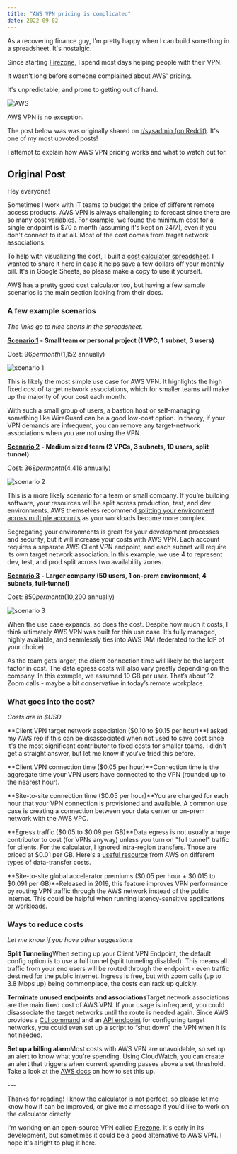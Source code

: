 ```yaml
---
title: "AWS VPN pricing is complicated"
date: 2022-09-02
---
```


As a recovering finance guy, I'm pretty happy when I can build something in a spreadsheet. It's nostalgic.

Since starting [Firezone](https://firezone.dev), I spend most days helping people with their VPN.

It wasn't long before someone complained about AWS' pricing.

It's unpredictable, and prone to getting out of hand.

![AWS](https://user-images.githubusercontent.com/52545545/205481407-a24b9e1f-e9f0-40bc-90e8-af6196a04537.png "Typical AWS horror story")

AWS VPN is no exception.

The post below was was originally shared on [r/sysadmin (on Reddit)](https://www.reddit.com/r/sysadmin/comments/x4312g/aws_vpns_pricing_is_hard_to_understand_so_i_built/). It's one of my most upvoted posts!

I attempt to explain how AWS VPN pricing works and what to watch out for.

## Original Post

Hey everyone!

Sometimes I work with IT teams to budget the price of different remote access products. AWS VPN is always challenging to forecast since there are so many cost variables. For example, we found the minimum cost for a single endpoint is $70 a month (assuming it's kept on 24/7), even if you don't connect to it at all. Most of the cost comes from target network associations.

To help with visualizing the cost, I built a  [cost calculator spreadsheet](https://docs.google.com/spreadsheets/d/1nSrriw0tSnb__VXf4w02GVWZC_yyoN9D2v8cDBwgioQ/edit?usp=sharing). I wanted to share it here in case it helps save a few dollars off your monthly bill. It's in Google Sheets, so please make a copy to use it yourself.

AWS has a pretty good cost calculator too, but having a few sample scenarios is the main section lacking from their docs.

### A few example scenarios

*The links go to nice charts in the spreadsheet.*

[**Scenario 1**](https://docs.google.com/spreadsheets/d/1nSrriw0tSnb__VXf4w02GVWZC_yyoN9D2v8cDBwgioQ/edit#gid=1947558723) **- Small team or personal project (1 VPC, 1 subnet, 3 users)**

Cost: $96 per month ($1,152 annually)

![scenario 1](https://user-images.githubusercontent.com/52545545/205481451-fab6cb6d-00a9-4e37-9005-5813bc1f1d17.png)

This is likely the most simple use case for AWS VPN. It highlights the high fixed cost of target network associations, which for smaller teams will make up the majority of your cost each month.

With such a small group of users, a bastion host or self-managing something like WireGuard can be a good low-cost option. In theory, if your VPN demands are infrequent, you can remove any target-network associations when you are not using the VPN.

[**Scenario 2**](https://docs.google.com/spreadsheets/d/1nSrriw0tSnb__VXf4w02GVWZC_yyoN9D2v8cDBwgioQ/edit#gid=596640168) **- Medium sized team (2 VPCs, 3 subnets, 10 users, split tunnel)**

Cost: $368 per month ($4,416 annually)

![scenario 2](https://user-images.githubusercontent.com/52545545/205481456-a8761f7d-f605-4a6b-92cf-89488f23eef6.png)

This is a more likely scenario for a team or small company. If you’re building software, your resources will be split across production, test, and dev environments. AWS themselves recommend[ splitting your environment across multiple accounts](https://aws.amazon.com/organizations/getting-started/best-practices) as your workloads become more complex.

Segregating your environments is great for your development processes and security, but it will increase your costs with AWS VPN. Each account requires a separate AWS Client VPN endpoint, and each subnet will require its own target network association. In this example, we use 4 to represent dev, test, and prod split across two availability zones.

[**Scenario 3**](https://docs.google.com/spreadsheets/d/1nSrriw0tSnb__VXf4w02GVWZC_yyoN9D2v8cDBwgioQ/edit#gid=768894664) **- Larger company (50 users, 1 on-prem environment, 4 subnets, full-tunnel)**

Cost: $850 per month ($10,200 annually)

![scenario 3](https://user-images.githubusercontent.com/52545545/205481458-adb792b9-9fa3-4d67-bd57-a4bb32c80851.png)

When the use case expands, so does the cost. Despite how much it costs, I think ultimately AWS VPN was built for this use case. It’s fully managed, highly available, and seamlessly ties into AWS IAM (federated to the IdP of your choice).

As the team gets larger, the client connection time will likely be the largest factor in cost. The data egress costs will also vary greatly depending on the company. In this example, we assumed 10 GB per user. That’s about 12 Zoom calls - maybe a bit conservative in today’s remote workplace.

### What goes into the cost?

*Costs are in $USD*

**Client VPN target network association ($0.10 to $0.15 per hour)**I asked my AWS rep if this can be disassociated when not used to save cost since it's the most significant contributor to fixed costs for smaller teams. I didn't get a straight answer, but let me know if you've tried this before.

**Client VPN connection time ($0.05 per hour)**Connection time is the aggregate time your VPN users have connected to the VPN (rounded up to the nearest hour).

**Site-to-site connection time ($0.05 per hour)**You are charged for each hour that your VPN connection is provisioned and available. A common use case is creating a connection between your data center or on-prem network with the AWS VPC.

**Egress traffic ($0.05 to $0.09 per GB)**Data egress is not usually a huge contributor to cost (for VPNs anyway) unless you turn on "full tunnel" traffic for clients. For the calculator, I ignored intra-region transfers. Those are priced at $0.01 per GB. Here's a [useful resource](https://aws.amazon.com/blogs/architecture/overview-of-data-transfer-costs-for-common-architectures/) from AWS on different types of data-transfer costs.

**Site-to-site global accelerator premiums ($0.05 per hour + $0.015 to $0.091 per GB)**Released in 2019, this feature improves VPN performance by routing VPN traffic through the AWS network instead of the public internet. This could be helpful when running latency-sensitive applications or workloads.

### Ways to reduce costs

*Let me know if you have other suggestions*

**Split Tunneling**When setting up your Client VPN Endpoint, the default config option is to use a full tunnel (split tunneling disabled). This means all traffic from your end users will be routed through the endpoint - even traffic destined for the public internet. Ingress is free, but with zoom calls (up to 3.8 Mbps up) being commonplace, the costs can rack up quickly.

**Terminate unused endpoints and associations**Target network associations are the main fixed cost of AWS VPN. If your usage is infrequent, you could disassociate the target networks until the route is needed again. Since AWS provides a [CLI command](https://docs.aws.amazon.com/cli/latest/reference/ec2/associate-client-vpn-target-network.html) and an [API endpoint](https://docs.aws.amazon.com/AWSEC2/latest/APIReference/API_AssociateClientVpnTargetNetwork.html) for configuring target networks, you could even set up a script to “shut down” the VPN when it is not needed.

**Set up a billing alarm**Most costs with AWS VPN are unavoidable, so set up an alert to know what you're spending. Using CloudWatch, you can create an alert that triggers when current spending passes above a set threshold. Take a look at the [AWS docs](https://docs.aws.amazon.com/AmazonCloudWatch/latest/monitoring/monitor_estimated_charges_with_cloudwatch.html) on how to set this up.

\---

Thanks for reading! I know the [calculator](https://docs.google.com/spreadsheets/d/1nSrriw0tSnb__VXf4w02GVWZC_yyoN9D2v8cDBwgioQ/edit?usp=sharing) is not perfect, so please let me know how it can be improved, or give me a message if you'd like to work on the calculator directly.

I'm working on an open-source VPN called [Firezone](https://www.firezone.dev/). It's early in its development, but sometimes it could be a good alternative to AWS VPN. I hope it's alright to plug it here.
